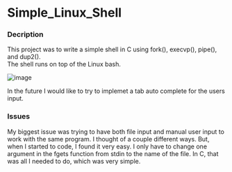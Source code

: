 # Simple_Linux_Shell
### Decription
This project was to write a simple shell in C using fork(), execvp(), pipe(), and dup2(). \
The shell runs on top of the Linux bash.

![image](https://github.com/user-attachments/assets/d6f2dda8-c186-4e3e-ac18-d75d1e9481ca)

In the future I would like to try to implemet a tab auto complete for the users input.

### Issues
My biggest issue was trying to have both file input and manual user input to work with the same program. I thought of a couple different ways. But, when I started to code, I found it very easy. I only have to change one argument in the fgets function from stdin to the name of the file. In C, that was all I needed to do, which was very simple.
